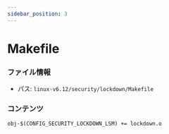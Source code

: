 ```yaml
---
sidebar_position: 3
---
```

# Makefile

### ファイル情報

- パス: `linux-v6.12/security/lockdown/Makefile`

### コンテンツ

```txt
obj-$(CONFIG_SECURITY_LOCKDOWN_LSM) += lockdown.o

```
